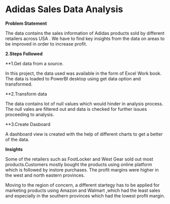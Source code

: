 # Adidas Sales Data Analysis
**Problem Statement**

The data contains the sales information of Adidas products sold by different retailers across USA . We have to find key insights from the data on areas to be improved in order to increase profit. 

**2.Steps Followed**

**1.Get data from a source.

In this project, the data  used was available in the form of Excel Work book. The data is loaded to PowerBI desktop using get data option and transformed.

**2.Transform data

The data contains lot of null values which would hinder in analysis process. The null vales are filtered out and data is checked for further issues proceeding to  analysis.

**3.Create Dasboard

 A dashboard view is created with the help of different charts to get a better of the data.

 **Insights**
 
 Some of the retailers such as FootLocker and West Gear sold out most products.Customers mostly bought the products using online platform which is followed by instore purchases. The profit margins were 
 higher in the west and north eastern provinces. 

 Moving to the region of concern, a different startegy has to be applied  for marketing products using Amazon and Walmart ,which had the least sales and especially in the  southern provinces which had the 
 lowest profit margin.
 

